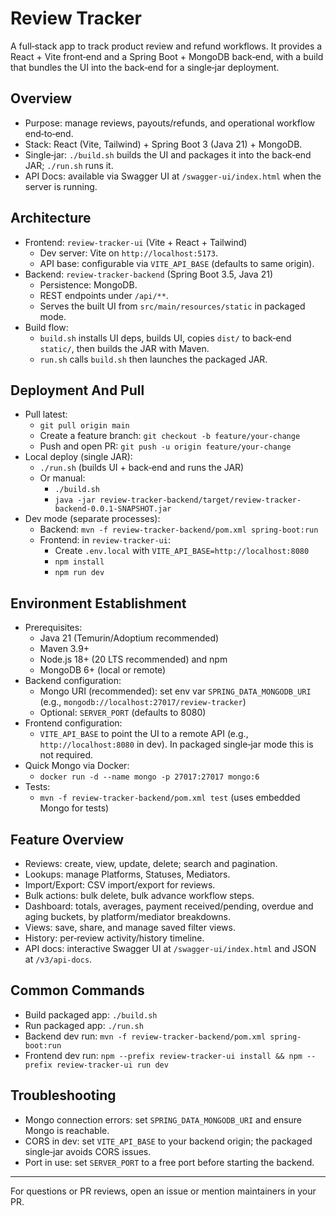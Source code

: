 # Review Tracker

A full‑stack app to track product review and refund workflows. It provides a React + Vite front‑end and a Spring Boot + MongoDB back‑end, with a build that bundles the UI into the back‑end for a single‑jar deployment.

## Overview

- Purpose: manage reviews, payouts/refunds, and operational workflow end‑to‑end.
- Stack: React (Vite, Tailwind) + Spring Boot 3 (Java 21) + MongoDB.
- Single‑jar: `./build.sh` builds the UI and packages it into the back‑end JAR; `./run.sh` runs it.
- API Docs: available via Swagger UI at `/swagger-ui/index.html` when the server is running.

## Architecture

- Frontend: `review-tracker-ui` (Vite + React + Tailwind)
  - Dev server: Vite on `http://localhost:5173`.
  - API base: configurable via `VITE_API_BASE` (defaults to same origin).
- Backend: `review-tracker-backend` (Spring Boot 3.5, Java 21)
  - Persistence: MongoDB.
  - REST endpoints under `/api/**`.
  - Serves the built UI from `src/main/resources/static` in packaged mode.
- Build flow:
  - `build.sh` installs UI deps, builds UI, copies `dist/` to back‑end `static/`, then builds the JAR with Maven.
  - `run.sh` calls `build.sh` then launches the packaged JAR.

## Deployment And Pull

- Pull latest:
  - `git pull origin main`
  - Create a feature branch: `git checkout -b feature/your-change`
  - Push and open PR: `git push -u origin feature/your-change`
- Local deploy (single JAR):
  - `./run.sh` (builds UI + back‑end and runs the JAR)
  - Or manual:
    - `./build.sh`
    - `java -jar review-tracker-backend/target/review-tracker-backend-0.0.1-SNAPSHOT.jar`
- Dev mode (separate processes):
  - Backend: `mvn -f review-tracker-backend/pom.xml spring-boot:run`
  - Frontend: in `review-tracker-ui`:
    - Create `.env.local` with `VITE_API_BASE=http://localhost:8080`
    - `npm install`
    - `npm run dev`

## Environment Establishment

- Prerequisites:
  - Java 21 (Temurin/Adoptium recommended)
  - Maven 3.9+
  - Node.js 18+ (20 LTS recommended) and npm
  - MongoDB 6+ (local or remote)
- Backend configuration:
  - Mongo URI (recommended): set env var `SPRING_DATA_MONGODB_URI` (e.g., `mongodb://localhost:27017/review-tracker`)
  - Optional: `SERVER_PORT` (defaults to 8080)
- Frontend configuration:
  - `VITE_API_BASE` to point the UI to a remote API (e.g., `http://localhost:8080` in dev). In packaged single‑jar mode this is not required.
- Quick Mongo via Docker:
  - `docker run -d --name mongo -p 27017:27017 mongo:6`
- Tests:
  - `mvn -f review-tracker-backend/pom.xml test` (uses embedded Mongo for tests)

## Feature Overview

- Reviews: create, view, update, delete; search and pagination.
- Lookups: manage Platforms, Statuses, Mediators.
- Import/Export: CSV import/export for reviews.
- Bulk actions: bulk delete, bulk advance workflow steps.
- Dashboard: totals, averages, payment received/pending, overdue and aging buckets, by platform/mediator breakdowns.
- Views: save, share, and manage saved filter views.
- History: per‑review activity/history timeline.
- API docs: interactive Swagger UI at `/swagger-ui/index.html` and JSON at `/v3/api-docs`.

## Common Commands

- Build packaged app: `./build.sh`
- Run packaged app: `./run.sh`
- Backend dev run: `mvn -f review-tracker-backend/pom.xml spring-boot:run`
- Frontend dev run: `npm --prefix review-tracker-ui install && npm --prefix review-tracker-ui run dev`

## Troubleshooting

- Mongo connection errors: set `SPRING_DATA_MONGODB_URI` and ensure Mongo is reachable.
- CORS in dev: set `VITE_API_BASE` to your backend origin; the packaged single‑jar avoids CORS issues.
- Port in use: set `SERVER_PORT` to a free port before starting the backend.

---

For questions or PR reviews, open an issue or mention maintainers in your PR.

